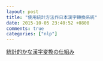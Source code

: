 ```yaml
---
layout: post
title: "使用統計方法作日本漢字轉換系統"
date: 2015-10-05 23:40:52 +0800
comments: true
categories: ["nlp"]
---
```


<!-- more -->


[統計的かな漢字変換の仕組み]

[統計的かな漢字変換の仕組み]:http://cl.sd.tmu.ac.jp/~komachi/chaime/statime.html